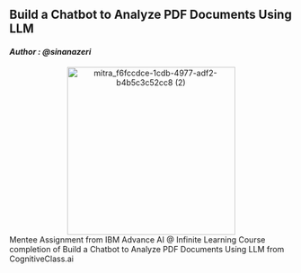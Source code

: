 ## Build a Chatbot to Analyze PDF Documents Using LLM
#### _Author : @sinanazeri_

<div style="text-align: center;">
    <img width="299" alt="mitra_f6fccdce-1cdb-4977-adf2-b4b5c3c52cc8 (2)" src="https://github.com/Milkiiy/The-Art-of-Prompt-Engineering/assets/114728966/a04e511d-9e34-4c69-b6b8-135a14c7551f">
  <br>
</div>
Mentee Assignment from IBM Advance AI @ Infinite Learning Course completion of Build a 
Chatbot to Analyze PDF Documents Using LLM from CognitiveClass.ai
